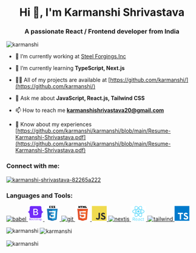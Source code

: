 <h1 align="center">Hi 👋, I'm Karmanshi Shrivastava</h1>
<h3 align="center">A passionate React / Frontend developer from India</h3>

<p align="left"> <img src="https://komarev.com/ghpvc/?username=karmanshi&label=Profile%20views&color=0e75b6&style=flat" alt="karmanshi" /> </p>

- 🔭 I’m currently working at [Steel Forgings.Inc](http://steelforgings.com)

- 🌱 I’m currently learning **TypeScript, Next.js**

- 👨‍💻 All of my projects are available at [https://github.com/karmanshi/](https://github.com/karmanshi/)

- 💬 Ask me about **JavaScript, React.js, Tailwind CSS**

- 📫 How to reach me **karmanshishrivastava20@gmail.com**

- 📄 Know about my experiences [https://github.com/karmanshi/karmanshi/blob/main/Resume-Karmanshi-Shrivastava.pdf](https://github.com/karmanshi/karmanshi/blob/main/Resume-Karmanshi-Shrivastava.pdf)

<h3 align="left">Connect with me:</h3>
<p align="left">
<a href="https://linkedin.com/in/karmanshi-shrivastava-82265a222" target="blank"><img align="center" src="https://raw.githubusercontent.com/rahuldkjain/github-profile-readme-generator/master/src/images/icons/Social/linked-in-alt.svg" alt="karmanshi-shrivastava-82265a222" height="30" width="40" /></a>
</p>

<h3 align="left">Languages and Tools:</h3>
<p align="left"> <a href="https://babeljs.io/" target="_blank" rel="noreferrer"> <img src="https://www.vectorlogo.zone/logos/babeljs/babeljs-icon.svg" alt="babel" width="40" height="40"/> </a> <a href="https://getbootstrap.com" target="_blank" rel="noreferrer"> <img src="https://raw.githubusercontent.com/devicons/devicon/master/icons/bootstrap/bootstrap-plain-wordmark.svg" alt="bootstrap" width="40" height="40"/> </a> <a href="https://www.w3schools.com/css/" target="_blank" rel="noreferrer"> <img src="https://raw.githubusercontent.com/devicons/devicon/master/icons/css3/css3-original-wordmark.svg" alt="css3" width="40" height="40"/> </a> <a href="https://git-scm.com/" target="_blank" rel="noreferrer"> <img src="https://www.vectorlogo.zone/logos/git-scm/git-scm-icon.svg" alt="git" width="40" height="40"/> </a> <a href="https://www.w3.org/html/" target="_blank" rel="noreferrer"> <img src="https://raw.githubusercontent.com/devicons/devicon/master/icons/html5/html5-original-wordmark.svg" alt="html5" width="40" height="40"/> </a> <a href="https://developer.mozilla.org/en-US/docs/Web/JavaScript" target="_blank" rel="noreferrer"> <img src="https://raw.githubusercontent.com/devicons/devicon/master/icons/javascript/javascript-original.svg" alt="javascript" width="40" height="40"/> </a> <a href="https://nextjs.org/" target="_blank" rel="noreferrer"> <img src="https://cdn.worldvectorlogo.com/logos/nextjs-2.svg" alt="nextjs" width="40" height="40"/> </a> <a href="https://reactjs.org/" target="_blank" rel="noreferrer"> <img src="https://raw.githubusercontent.com/devicons/devicon/master/icons/react/react-original-wordmark.svg" alt="react" width="40" height="40"/> </a> <a href="https://tailwindcss.com/" target="_blank" rel="noreferrer"> <img src="https://www.vectorlogo.zone/logos/tailwindcss/tailwindcss-icon.svg" alt="tailwind" width="40" height="40"/> </a> <a href="https://www.typescriptlang.org/" target="_blank" rel="noreferrer"> <img src="https://raw.githubusercontent.com/devicons/devicon/master/icons/typescript/typescript-original.svg" alt="typescript" width="40" height="40"/> </a> </p>

<p><img align="left" src="https://github-readme-stats.vercel.app/api/top-langs?username=karmanshi&show_icons=true&locale=en&layout=compact" alt="karmanshi" /></p>

<p>&nbsp;<img align="center" src="https://github-readme-stats.vercel.app/api?username=karmanshi&show_icons=true&locale=en" alt="karmanshi" /></p>

<p><img align="center" src="https://github-readme-streak-stats.herokuapp.com/?user=karmanshi&" alt="karmanshi" /></p>
